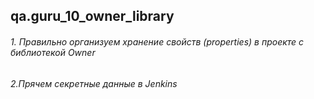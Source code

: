 ## qa.guru_10_owner_library

###### 1. Правильно организуем хранение свойств (properties) в проекте с библиотекой Owner
###### 2.Прячем секретные данные в Jenkins
